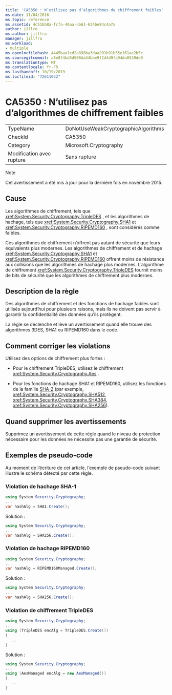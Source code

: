 ```yaml
---
title: 'CA5350 : N’utilisez pas d’algorithmes de chiffrement faibles'
ms.date: 11/04/2016
ms.topic: reference
ms.assetid: 4c51bb8a-fcfa-46aa-ab61-634be84c4a7a
author: jillre
ms.author: jillfra
manager: jillfra
ms.workload:
- multiple
ms.openlocfilehash: 4445baa1cd2a898ba3daa201b91b55e161ae2b5c
ms.sourcegitcommit: a8e8f4bd5d508da34bbe9f2d4d9fa94da0539de0
ms.translationtype: MT
ms.contentlocale: fr-FR
ms.lasthandoff: 10/19/2019
ms.locfileid: "72611032"
---
```

# <a name="ca5350-do-not-use-weak-cryptographic-algorithms"></a>CA5350 : N’utilisez pas d’algorithmes de chiffrement faibles

|||
|-|-|
|TypeName|DoNotUseWeakCryptographicAlgorithms|
|CheckId|CA5350|
|Category|Microsoft.Cryptography|
|Modification avec rupture|Sans rupture|

> [!NOTE]
> Cet avertissement a été mis à jour pour la dernière fois en novembre 2015.

## <a name="cause"></a>Cause

Les algorithmes de chiffrement, tels que <xref:System.Security.Cryptography.TripleDES> , et les algorithmes de hachage, tels que <xref:System.Security.Cryptography.SHA1> et <xref:System.Security.Cryptography.RIPEMD160> , sont considérés comme faibles.

Ces algorithmes de chiffrement n’offrent pas autant de sécurité que leurs équivalents plus modernes. Les algorithmes de chiffrement et de hachage <xref:System.Security.Cryptography.SHA1> et <xref:System.Security.Cryptography.RIPEMD160> offrent moins de résistance aux collisions que les algorithmes de hachage plus modernes. L’algorithme de chiffrement <xref:System.Security.Cryptography.TripleDES> fournit moins de bits de sécurité que les algorithmes de chiffrement plus modernes.

## <a name="rule-description"></a>Description de la règle

Des algorithmes de chiffrement et des fonctions de hachage faibles sont utilisés aujourd’hui pour plusieurs raisons, mais ils ne doivent pas servir à garantir la confidentialité des données qu’ils protègent.

La règle se déclenche et lève un avertissement quand elle trouve des algorithmes 3DES, SHA1 ou RIPEMD160 dans le code.

## <a name="how-to-fix-violations"></a>Comment corriger les violations

Utilisez des options de chiffrement plus fortes :

- Pour le chiffrement TripleDES, utilisez le chiffrement <xref:System.Security.Cryptography.Aes> .

- Pour les fonctions de hachage SHA1 et RIPEMD160, utilisez les fonctions de la famille [SHA-2](/windows/desktop/SecCrypto/hash-and-signature-algorithms) (par exemple, <xref:System.Security.Cryptography.SHA512>, <xref:System.Security.Cryptography.SHA384>, <xref:System.Security.Cryptography.SHA256>).

## <a name="when-to-suppress-warnings"></a>Quand supprimer les avertissements

Supprimez un avertissement de cette règle quand le niveau de protection nécessaire pour les données ne nécessite pas une garantie de sécurité.

## <a name="pseudo-code-examples"></a>Exemples de pseudo-code

Au moment de l’écriture de cet article, l’exemple de pseudo-code suivant illustre le schéma détecté par cette règle.

### <a name="sha-1-hashing-violation"></a>Violation de hachage SHA-1

```csharp
using System.Security.Cryptography;
...
var hashAlg = SHA1.Create();
```

Solution :

```csharp
using System.Security.Cryptography;
...
var hashAlg = SHA256.Create();
```

### <a name="ripemd160-hashing-violation"></a>Violation de hachage RIPEMD160

```csharp
using System.Security.Cryptography;
...
var hashAlg = RIPEMD160Managed.Create();
```

Solution :

```csharp
using System.Security.Cryptography;
...
var hashAlg = SHA256.Create();
```

### <a name="tripledes-encryption-violation"></a>Violation de chiffrement TripleDES

```csharp
using System.Security.Cryptography;
...
using (TripleDES encAlg = TripleDES.Create())
{
  ...
}
```

Solution :

```csharp
using System.Security.Cryptography;
...
using (AesManaged encAlg = new AesManaged())
{
  ...
}
```

